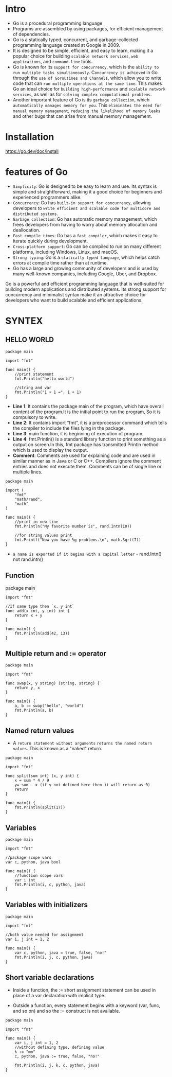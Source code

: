 # Intro
- Go is a procedural programming language
- Programs are assembled by using packages, for efficient management of dependencies.
- Go is a statically typed, concurrent, and garbage-collected programming language created at Google in 2009.
- It is designed to be simple, efficient, and easy to learn, making it a popular choice for building `scalable network services`, `web applications`, and `command-line` tools.
- Go is known for its `support for concurrency`, which is the `ability to run multiple tasks simultaneously`. C`oncurrency is achieved` in Go through the `use of Goroutines and Channels`, which allow you to write code that can `run multiple operations at the same time`. This makes Go an ideal choice for `building high-performance` and `scalable network services`, as well as for `solving complex computational problems`.
- Another important feature of Go is its `garbage collection`, which `automatically manages memory for you`. This `eliminates the need for manual memory management`, `reducing the likelihood of memory leaks` and other bugs that can arise from manual memory management.

# Installation
https://go.dev/doc/install


# features of Go
- `Simplicity`: Go is designed to be easy to learn and use. Its syntax is simple and straightforward, making it a good choice for beginners and experienced programmers alike.
- `Concurrency`: Go has `built-in support for concurrency`, allowing developers to `write efficient and scalable code for multicore and distributed systems`.
- `Garbage collection`: Go has automatic memory management, which frees developers from having to worry about memory allocation and deallocation.
- `Fast compile times`: Go has a `fast compiler`, which makes it easy to iterate quickly during development.
- `Cross-platform support`: Go can be compiled to run on many different platforms, including Windows, Linux, and macOS.
- `Strong typing`: Go is a `statically typed language`, which helps catch errors at compile time rather than at runtime.
- Go has a large and growing community of developers and is used by many well-known companies, including Google, Uber, and Dropbox.

Go is a powerful and efficient programming language that is well-suited for building modern applications and distributed systems. Its strong support for concurrency and minimalist syntax make it an attractive choice for developers who want to build scalable and efficient applications.


# SYNTEX

## HELLO WORLD
```
package main

import "fmt"

func main() {
    //print statement
	fmt.Println("hello world")

    //string and var
    fmt.Println("1 + 1 =", 1 + 1)
}
```
- **Line 1**: It contains the package main of the program, which have overall content of the program.It is the initial point to run the program, So it is compulsory to write.
- **Line 2**: It contains import “fmt”, it is a preprocessor command which tells the compiler to include the files lying in the package.
- **Line 3**: main function, it is beginning of execution of program.
- **Line 4**: fmt.Println() is a standard library function to print something as a output on screen.In this, fmt package has transmitted Println method which is used to display the output.
- **Comment**: Comments are used for explaining code and are used in similar manner as in Java or C or C++. Compilers ignore the comment entries and does not execute them. Comments can be of single line or multiple lines.

```
package main

import (
	"fmt"
	"math/rand",
    "math"
)

func main() {
    //print in new line
	fmt.Println("My favorite number is", rand.Intn(10))

    //for string values print
    fmt.Printf("Now you have %g problems.\n", math.Sqrt(7))
}
```

- `a name is exported if it begins with a capital letter` - rand.Intn() not rand.intn()

## Function
package main

```
import "fmt"

//If same type then `x, y int`
func add(x int, y int) int {
	return x + y
}

func main() {
	fmt.Println(add(42, 13))
}
```

## Multiple return and := operator

```
package main

import "fmt"

func swap(x, y string) (string, string) {
	return y, x
}

func main() {
	a, b := swap("hello", "world")
	fmt.Println(a, b)
}
```

##  Named return values
- A `return statement without arguments` `returns the named return values`. This is known as a "naked" return.
```
package main

import "fmt"

func split(sum int) (x, y int) {
	x = sum * 4 / 9
    y= sum - x (if y not defined here then it will return as 0)
	return
}

func main() {
	fmt.Println(split(17))
}
```

## Variables
```
package main

import "fmt"

//package scope vars
var c, python, java bool

func main() {
    //function scope vars
	var i int
	fmt.Println(i, c, python, java)
}
```

## Variables with initializers
```
package main

import "fmt"

//both value needed for assignment
var i, j int = 1, 2 

func main() {
	var c, python, java = true, false, "no!"
	fmt.Println(i, j, c, python, java)
}
```

## Short variable declarations
- Inside a function, the := short assignment statement can be used in place of a var declaration with implicit type.

- Outside a function, every statement begins with a keyword (var, func, and so on) and so the := construct is not available.

```
package main

import "fmt"

func main() {
	var i, j int = 1, 2
	//without defining type, defining value
    k := "mm"
	c, python, java := true, false, "no!"

	fmt.Println(i, j, k, c, python, java)
}

```